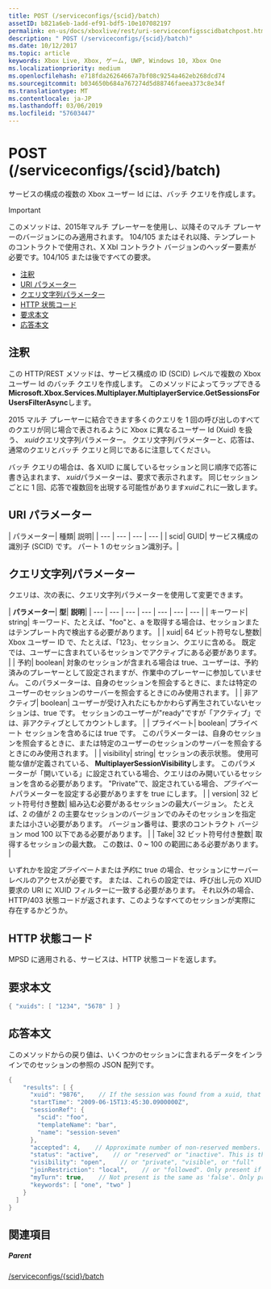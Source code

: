 ```yaml
---
title: POST (/serviceconfigs/{scid}/batch)
assetID: b821a6eb-1add-ef91-bdf5-10e107082197
permalink: en-us/docs/xboxlive/rest/uri-serviceconfigsscidbatchpost.html
description: " POST (/serviceconfigs/{scid}/batch)"
ms.date: 10/12/2017
ms.topic: article
keywords: Xbox Live, Xbox, ゲーム, UWP, Windows 10, Xbox One
ms.localizationpriority: medium
ms.openlocfilehash: e718fda26264667a7bf08c9254a462eb268dcd74
ms.sourcegitcommit: b034650b684a767274d5d88746faeea373c8e34f
ms.translationtype: MT
ms.contentlocale: ja-JP
ms.lasthandoff: 03/06/2019
ms.locfileid: "57603447"
---
```

# <a name="post-serviceconfigsscidbatch"></a>POST (/serviceconfigs/{scid}/batch)
サービスの構成の複数の Xbox ユーザー Id には、バッチ クエリを作成します。

> [!IMPORTANT]
> このメソッドは、2015年マルチ プレーヤーを使用し、以降そのマルチ プレーヤーのバージョンにのみ適用されます。 104/105 またはそれ以降、テンプレートのコントラクトで使用され、X Xbl コントラクト バージョンのヘッダー要素が必要です。104/105 または後ですべての要求。

  * [注釈](#ID4ET)
  * [URI パラメーター](#ID4ELB)
  * [クエリ文字列パラメーター](#ID4EVB)
  * [HTTP 状態コード](#ID4EGF)
  * [要求本文](#ID4ENF)
  * [応答本文](#ID4EWF)

<a id="ID4ET"></a>


## <a name="remarks"></a>注釈

この HTTP/REST メソッドは、サービス構成の ID (SCID) レベルで複数の Xbox ユーザー Id のバッチ クエリを作成します。 このメソッドによってラップできる**Microsoft.Xbox.Services.Multiplayer.MultiplayerService.GetSessionsForUsersFilterAsync**します。

2015 マルチ プレーヤーに結合できます多くのクエリを 1 回の呼び出しのすべてのクエリが同じ場合で表されるように Xbox に異なるユーザー Id (Xuid) を扱う、 *xuid*クエリ文字列パラメーター。 クエリ文字列パラメーターと、応答は、通常のクエリとバッチ クエリと同じであるに注意してください。

バッチ クエリの場合は、各 XUID に属しているセッションと同じ順序で応答に書き込まれます、 *xuid*パラメーターは、要求で表示されます。 同じセッションごとに 1 回、応答で複数回を出現する可能性があります*xuid*これに一致します。

<a id="ID4ELB"></a>


## <a name="uri-parameters"></a>URI パラメーター

| パラメーター| 種類| 説明|
| --- | --- | --- | --- |
| scid| GUID| サービス構成の識別子 (SCID) です。 パート 1 のセッション識別子。|

<a id="ID4EVB"></a>


## <a name="query-string-parameters"></a>クエリ文字列パラメーター

クエリは、次の表に、クエリ文字列パラメーターを使用して変更できます。

| <b>パラメーター</b>| <b>型</b>| <b>説明</b>|
| --- | --- | --- | --- | --- | --- | --- |
| キーワード| string| キーワード、たとえば、"foo"と、a を取得する場合は、セッションまたはテンプレート内で検出する必要があります。 |
| xuid| 64 ビット符号なし整数| Xbox ユーザー ID で、たとえば、「123」、セッション、クエリに含める。 既定では、ユーザーに含まれているセッションでアクティブにある必要があります。 |
| 予約| boolean| 対象のセッションが含まれる場合は true、ユーザーは、予約済みのプレーヤーとして設定されますが、作業中のプレーヤーに参加していません。 このパラメーターは、自身のセッションを照会するときに、または特定のユーザーのセッションのサーバーを照会するときにのみ使用されます。 |
| 非アクティブ| boolean| ユーザーが受け入れたにもかかわらず再生されていないセッションは、true です。 セッションのユーザーが"ready"ですが「アクティブ」では、非アクティブとしてカウントします。 |
| プライベート| boolean| プライベート セッションを含めるには true です。 このパラメーターは、自身のセッションを照会するときに、または特定のユーザーのセッションのサーバーを照会するときにのみ使用されます。 |
| visibility| string| セッションの表示状態。 使用可能な値が定義されている、 <b>MultiplayerSessionVisibility</b>します。 このパラメーターが「開いている」に設定されている場合、クエリはのみ開いているセッションを含める必要があります。 "Private"で、設定されている場合、<i>プライベート</i>パラメーターを設定する必要がありますを true にします。 |
| version| 32 ビット符号付き整数| 組み込む必要があるセッションの最大バージョン。 たとえば、2 の値が 2 の主要なセッションのバージョンでのみそのセッションを指定または小さい必要があります。 バージョン番号は、要求のコントラクト バージョン mod 100 以下である必要があります。 |
| Take| 32 ビット符号付き整数| 取得するセッションの最大数。 この数は、0 ~ 100 の範囲にある必要があります。 |


いずれかを設定*プライベート*または*予約*に true の場合、セッションにサーバー レベルのアクセスが必要です。 または、これらの設定では、呼び出し元の XUID 要求の URI に XUID フィルターに一致する必要があります。 それ以外の場合、HTTP/403 状態コードが返されます、このようなすべてのセッションが実際に存在するかどうか。

<a id="ID4EGF"></a>


## <a name="http-status-codes"></a>HTTP 状態コード
MPSD に適用される、サービスは、HTTP 状態コードを返します。  
<a id="ID4ENF"></a>


## <a name="request-body"></a>要求本文


```cpp
{ "xuids": [ "1234", "5678" ] }

```


<a id="ID4EWF"></a>


## <a name="response-body"></a>応答本文

このメソッドからの戻り値は、いくつかのセッションに含まれるデータをインラインでのセッションの参照の JSON 配列です。


```cpp
{
    "results": [ {
      "xuid": "9876",    // If the session was found from a xuid, that xuid.
      "startTime": "2009-06-15T13:45:30.0900000Z",
      "sessionRef": {
        "scid": "foo",
        "templateName": "bar",
        "name": "session-seven"
      },
      "accepted": 4,    // Approximate number of non-reserved members.
      "status": "active",    // or "reserved" or "inactive". This is the state of the user in the session, not the session itself. Only present if the session was found using a xuid.
      "visibility": "open",    // or "private", "visible", or "full"
      "joinRestriction": "local",    // or "followed". Only present if 'visibility' is "open" or "full" and the session has a join restriction.
      "myTurn": true,    // Not present is the same as 'false'. Only present if the session was found using a xuid.
      "keywords": [ "one", "two" ]
    }
  ]
}

```


<a id="ID4EDG"></a>


## <a name="see-also"></a>関連項目

<a id="ID4EFG"></a>


##### <a name="parent"></a>Parent

[/serviceconfigs/{scid}/batch](uri-serviceconfigsscidbatch.md)
